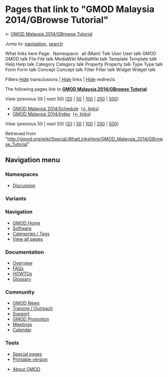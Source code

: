 <div id="mw-page-base" class="noprint">

</div>

<div id="mw-head-base" class="noprint">

</div>

<div id="content" class="mw-body" role="main">

<span id="top"></span>

<div id="mw-js-message" style="display:none;">

</div>



# <span dir="auto">Pages that link to "GMOD Malaysia 2014/GBrowse Tutorial"</span>

<div id="bodyContent">

<div id="contentSub">

← [GMOD Malaysia 2014/GBrowse
Tutorial](/wiki/GMOD_Malaysia_2014/GBrowse_Tutorial "GMOD Malaysia 2014/GBrowse Tutorial")

</div>

<div id="jump-to-nav" class="mw-jump">

Jump to: [navigation](#mw-navigation), [search](#p-search)

</div>

<div id="mw-content-text">

What links here Page:  Namespace:  all (Main) Talk User User talk GMOD
GMOD talk File File talk MediaWiki MediaWiki talk Template Template talk
Help Help talk Category Category talk Property Property talk Type Type
talk Form Form talk Concept Concept talk Filter Filter talk Widget
Widget talk

Filters
[Hide](/mediawiki/index.php?title=Special:WhatLinksHere/GMOD_Malaysia_2014/GBrowse_Tutorial&hidetrans=1 "Special:WhatLinksHere/GMOD Malaysia 2014/GBrowse Tutorial")
transclusions \|
[Hide](/mediawiki/index.php?title=Special:WhatLinksHere/GMOD_Malaysia_2014/GBrowse_Tutorial&hidelinks=1 "Special:WhatLinksHere/GMOD Malaysia 2014/GBrowse Tutorial")
links \|
[Hide](/mediawiki/index.php?title=Special:WhatLinksHere/GMOD_Malaysia_2014/GBrowse_Tutorial&hideredirs=1 "Special:WhatLinksHere/GMOD Malaysia 2014/GBrowse Tutorial")
redirects

The following pages link to **[GMOD Malaysia 2014/GBrowse
Tutorial](/wiki/GMOD_Malaysia_2014/GBrowse_Tutorial "GMOD Malaysia 2014/GBrowse Tutorial")**:

View (previous 50 \| next 50)
([20](/mediawiki/index.php?title=Special:WhatLinksHere/GMOD_Malaysia_2014/GBrowse_Tutorial&limit=20 "Special:WhatLinksHere/GMOD Malaysia 2014/GBrowse Tutorial")
\|
[50](/mediawiki/index.php?title=Special:WhatLinksHere/GMOD_Malaysia_2014/GBrowse_Tutorial&limit=50 "Special:WhatLinksHere/GMOD Malaysia 2014/GBrowse Tutorial")
\|
[100](/mediawiki/index.php?title=Special:WhatLinksHere/GMOD_Malaysia_2014/GBrowse_Tutorial&limit=100 "Special:WhatLinksHere/GMOD Malaysia 2014/GBrowse Tutorial")
\|
[250](/mediawiki/index.php?title=Special:WhatLinksHere/GMOD_Malaysia_2014/GBrowse_Tutorial&limit=250 "Special:WhatLinksHere/GMOD Malaysia 2014/GBrowse Tutorial")
\|
[500](/mediawiki/index.php?title=Special:WhatLinksHere/GMOD_Malaysia_2014/GBrowse_Tutorial&limit=500 "Special:WhatLinksHere/GMOD Malaysia 2014/GBrowse Tutorial"))

- [GMOD Malaysia
  2014/Schedule](/wiki/GMOD_Malaysia_2014/Schedule "GMOD Malaysia 2014/Schedule")
  ‎ <span class="mw-whatlinkshere-tools">([←
  links](/mediawiki/index.php?title=Special:WhatLinksHere&target=GMOD+Malaysia+2014%2FSchedule "Special:WhatLinksHere"))</span>
- [GMOD Malaysia
  2014/Index](/wiki/GMOD_Malaysia_2014/Index "GMOD Malaysia 2014/Index")
  ‎ <span class="mw-whatlinkshere-tools">([←
  links](/mediawiki/index.php?title=Special:WhatLinksHere&target=GMOD+Malaysia+2014%2FIndex "Special:WhatLinksHere"))</span>

View (previous 50 \| next 50)
([20](/mediawiki/index.php?title=Special:WhatLinksHere/GMOD_Malaysia_2014/GBrowse_Tutorial&limit=20 "Special:WhatLinksHere/GMOD Malaysia 2014/GBrowse Tutorial")
\|
[50](/mediawiki/index.php?title=Special:WhatLinksHere/GMOD_Malaysia_2014/GBrowse_Tutorial&limit=50 "Special:WhatLinksHere/GMOD Malaysia 2014/GBrowse Tutorial")
\|
[100](/mediawiki/index.php?title=Special:WhatLinksHere/GMOD_Malaysia_2014/GBrowse_Tutorial&limit=100 "Special:WhatLinksHere/GMOD Malaysia 2014/GBrowse Tutorial")
\|
[250](/mediawiki/index.php?title=Special:WhatLinksHere/GMOD_Malaysia_2014/GBrowse_Tutorial&limit=250 "Special:WhatLinksHere/GMOD Malaysia 2014/GBrowse Tutorial")
\|
[500](/mediawiki/index.php?title=Special:WhatLinksHere/GMOD_Malaysia_2014/GBrowse_Tutorial&limit=500 "Special:WhatLinksHere/GMOD Malaysia 2014/GBrowse Tutorial"))

</div>

<div class="printfooter">

Retrieved from
"<http://gmod.org/wiki/Special:WhatLinksHere/GMOD_Malaysia_2014/GBrowse_Tutorial>"

</div>

<div id="catlinks" class="catlinks catlinks-allhidden">

</div>

<div class="visualClear">

</div>

</div>

</div>

<div id="mw-navigation">

## Navigation menu

<div id="mw-head">



<div id="left-navigation">

<div id="p-namespaces" class="vectorTabs" role="navigation"
aria-labelledby="p-namespaces-label">

### Namespaces


- <span id="ca-talk"><a
  href="/mediawiki/index.php?title=Talk:GMOD_Malaysia_2014/GBrowse_Tutorial&amp;action=edit&amp;redlink=1"
  accesskey="t"
  title="Discussion about the content page [t]">Discussion</a></span>

</div>

<div id="p-variants" class="vectorMenu emptyPortlet" role="navigation"
aria-labelledby="p-variants-label">

### 

### Variants[](#)

<div class="menu">

</div>

</div>

</div>





</div>

</div>

</div>

<div id="mw-panel">

<div id="p-logo" role="banner">

<a href="/wiki/Main_Page"
style="background-image: url(http://gmod.org/images/GMOD-cogs.png);"
title="Visit the main page"></a>

</div>

<div id="p-Navigation" class="portal" role="navigation"
aria-labelledby="p-Navigation-label">

### Navigation

<div class="body">

- <span id="n-GMOD-Home">[GMOD Home](/wiki/Main_Page)</span>
- <span id="n-Software">[Software](/wiki/GMOD_Components)</span>
- <span id="n-Categories-.2F-Tags">[Categories /
  Tags](/wiki/Categories)</span>
- <span id="n-View-all-pages">[View all
  pages](/wiki/Special:AllPages)</span>

</div>

</div>

<div id="p-Documentation" class="portal" role="navigation"
aria-labelledby="p-Documentation-label">

### Documentation

<div class="body">

- <span id="n-Overview">[Overview](/wiki/Overview)</span>
- <span id="n-FAQs">[FAQs](/wiki/Category:FAQ)</span>
- <span id="n-HOWTOs">[HOWTOs](/wiki/Category:HOWTO)</span>
- <span id="n-Glossary">[Glossary](/wiki/Glossary)</span>

</div>

</div>

<div id="p-Community" class="portal" role="navigation"
aria-labelledby="p-Community-label">

### Community

<div class="body">

- <span id="n-GMOD-News">[GMOD News](/wiki/GMOD_News)</span>
- <span id="n-Training-.2F-Outreach">[Training /
  Outreach](/wiki/Training_and_Outreach)</span>
- <span id="n-Support">[Support](/wiki/Support)</span>
- <span id="n-GMOD-Promotion">[GMOD
  Promotion](/wiki/GMOD_Promotion)</span>
- <span id="n-Meetings">[Meetings](/wiki/Meetings)</span>
- <span id="n-Calendar">[Calendar](/wiki/Calendar)</span>

</div>

</div>

<div id="p-tb" class="portal" role="navigation"
aria-labelledby="p-tb-label">

### Tools

<div class="body">

- <span id="t-specialpages"><a href="/wiki/Special:SpecialPages" accesskey="q"
  title="A list of all special pages [q]">Special pages</a></span>
- <span id="t-print"><a
  href="/mediawiki/index.php?title=Special:WhatLinksHere/GMOD_Malaysia_2014/GBrowse_Tutorial&amp;printable=yes"
  rel="alternate" accesskey="p"
  title="Printable version of this page [p]">Printable version</a></span>

</div>

</div>

</div>

</div>

<div id="footer" role="contentinfo">

- <span id="footer-places-about">[About
  GMOD](/wiki/GMOD:About "GMOD:About")</span>

<!-- -->






</div>
